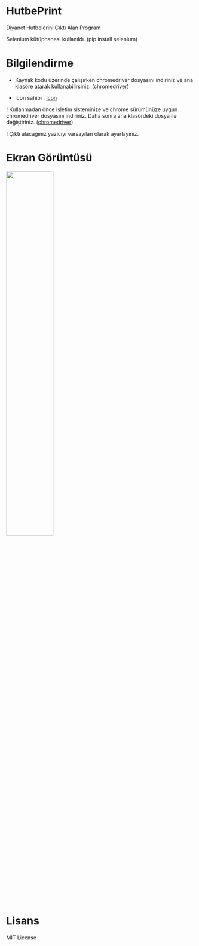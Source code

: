 # HutbePrint
Diyanet Hutbelerini Çıktı Alan Program

Selenium kütüphanesi kullanıldı. (pip install selenium)

# Bilgilendirme
- Kaynak kodu üzerinde çalışırken chromedriver dosyasını indiriniz ve ana klasöre atarak kullanabilirsiniz. ([chromedriver](https://chromedriver.chromium.org/downloads))

- Icon sahibi : [Icon](https://www.flaticon.com/free-icon/printer_839184?term=printer&page=1&position=11&page=1&position=11&related_id=839184&origin=tag)

! Kullanmadan önce işletim sisteminize ve chrome sürümünüze uygun chromedriver dosyasını indiriniz. Daha sonra ana klasördeki dosya ile değiştiriniz. ([chromedriver](https://chromedriver.chromium.org/downloads))

! Çıktı alacağınız yazıcıyı varsayılan olarak ayarlayınız.

# Ekran Görüntüsü

<img width="50%" src="https://user-images.githubusercontent.com/49123562/123829681-5478c280-d90b-11eb-8491-1aa06e547135.png">

# Lisans

MIT License
